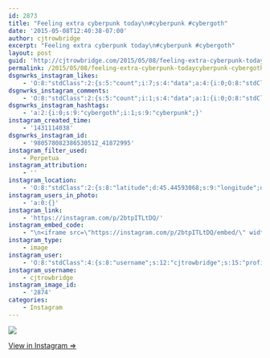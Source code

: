 ```yaml
---
id: 2873
title: "Feeling extra cyberpunk today\n#cyberpunk #cybergoth"
date: '2015-05-08T12:40:38-07:00'
author: cjtrowbridge
excerpt: "Feeling extra cyberpunk today\n#cyberpunk #cybergoth"
layout: post
guid: 'http://cjtrowbridge.com/2015/05/08/feeling-extra-cyberpunk-todaycyberpunk-cybergoth/'
permalink: /2015/05/08/feeling-extra-cyberpunk-todaycyberpunk-cybergoth/
dsgnwrks_instagram_likes:
    - 'O:8:"stdClass":2:{s:5:"count";i:7;s:4:"data";a:4:{i:0;O:8:"stdClass":4:{s:8:"username";s:16:"_jessiecalvillo_";s:15:"profile_picture";s:85:"https://instagramimages-a.akamaihd.net/profiles/profile_240808977_75sq_1398122356.jpg";s:2:"id";s:9:"240808977";s:9:"full_name";s:17:"Jessenia Calvillo";}i:1;O:8:"stdClass":4:{s:8:"username";s:7:"jarthon";s:15:"profile_picture";s:107:"https://igcdn-photos-d-a.akamaihd.net/hphotos-ak-xaf1/t51.2885-19/10311324_503971309748323_1235731165_a.jpg";s:2:"id";s:8:"33754221";s:9:"full_name";s:0:"";}i:2;O:8:"stdClass":4:{s:8:"username";s:9:"typhoon54";s:15:"profile_picture";s:106:"https://igcdn-photos-h-a.akamaihd.net/hphotos-ak-xpf1/t51.2885-19/10957366_585646514899343_606396610_a.jpg";s:2:"id";s:7:"5052629";s:9:"full_name";s:8:"Ty Lewis";}i:3;O:8:"stdClass":4:{s:8:"username";s:10:"brettonamo";s:15:"profile_picture";s:106:"https://igcdn-photos-h-a.akamaihd.net/hphotos-ak-xfa1/t51.2885-19/11252885_483878068425999_498985450_a.jpg";s:2:"id";s:9:"359992191";s:9:"full_name";s:11:"Brett Wenck";}}}'
dsgnwrks_instagram_comments:
    - 'O:8:"stdClass":2:{s:5:"count";i:1;s:4:"data";a:1:{i:0;O:8:"stdClass":4:{s:12:"created_time";s:10:"1431114463";s:4:"text";s:3:"#qt";s:4:"from";O:8:"stdClass":4:{s:8:"username";s:9:"nazghoul_";s:15:"profile_picture";s:106:"https://igcdn-photos-d-a.akamaihd.net/hphotos-ak-xtf1/t51.2885-19/10543542_838637796174611_151210582_a.jpg";s:2:"id";s:8:"19523293";s:9:"full_name";s:4:"Jake";}s:2:"id";s:18:"980581648929051561";}}}'
dsgnwrks_instagram_hashtags:
    - 'a:2:{i:0;s:9:"cybergoth";i:1;s:9:"cyberpunk";}'
instagram_created_time:
    - '1431114038'
dsgnwrks_instagram_id:
    - '980578082386530512_41872995'
instagram_filter_used:
    - Perpetua
instagram_attribution:
    - ''
instagram_location:
    - 'O:8:"stdClass":2:{s:8:"latitude";d:45.44593068;s:9:"longitude";d:-122.62611363;}'
instagram_users_in_photo:
    - 'a:0:{}'
instagram_link:
    - 'https://instagram.com/p/2btpITLtDQ/'
instagram_embed_code:
    - "\n<iframe src=\"https://instagram.com/p/2btpITLtDQ/embed/\" width=\"612\" height=\"710\" frameborder=\"0\" scrolling=\"no\" allowtransparency=\"true\"></iframe>\n"
instagram_type:
    - image
instagram_user:
    - 'O:8:"stdClass":4:{s:8:"username";s:12:"cjtrowbridge";s:15:"profile_picture";s:107:"https://igcdn-photos-g-a.akamaihd.net/hphotos-ak-xap1/t51.2885-19/11205819_940973412608942_1083705953_a.jpg";s:2:"id";s:8:"41872995";s:9:"full_name";s:13:"CJ Trowbridge";}'
instagram_username:
    - cjtrowbridge
instagram_image_id:
    - '2874'
categories:
    - Instagram
---
```


[![](http://blog.cjtrowbridge.com/wp-content/uploads/2015/05/11244846_1621379771408362_915887192_n.jpg)](https://instagram.com/p/2btpITLtDQ/)

[View in Instagram ⇒](https://instagram.com/p/2btpITLtDQ/)